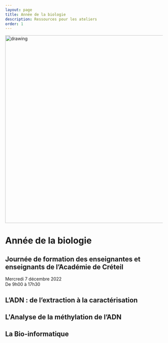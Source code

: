 ```yaml
---
layout: page
title: Année de la biologie
description: Ressources pour les ateliers
order: 1
---
```


<img src="{{site.baseurl}}/images/banner.png" alt="drawing" width="600"/>

# Année de la biologie

## Journée de formation des enseignantes et enseignants de l’Académie de Créteil

Mercredi 7 décembre 2022  
De 9h00 à 17h30

## L’ADN : de l’extraction à la caractérisation

## L'Analyse de la méthylation de l’ADN

## La Bio-informatique
